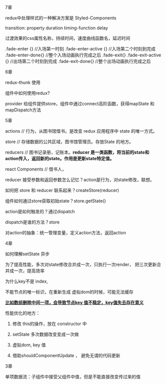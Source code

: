 7章

redux中处理样式的一种解决方案是 Styled-Components

transition: property duration timing-function delay 

过渡效果的css属性名称，持续时间，速度曲线函数名，延迟时间

.fade-enter {} //入场第一时刻
.fade-enter-active {} //入场第二个时刻到完成
.fade-enter-done{} //整个入场动画执行完成之后
.fade-exit{}
.fade-exit-active {} //出场第二个时刻到完成
.fade-exit-done{} //整个出场动画执行完成之后





6章

redux-thunk 使用

组件中如何使用redux?

provider 给组件提供store，组件中通过connect高阶函数，获得mapState 和 mapDispatch方法





5章

actions   // 行为，从图书馆借书。是改变 redux 应用程序中 state 的唯一方式。

store  // 存储数据的公共区域，图书馆管理员。存放State 的地方。

reducers   // 图书记录册，记账本。**reducer 是一类函数，将当前的state和action传入，返回新的state。作用是更新state特定值。**

react Components // 借书人，



reducer 接受参数和返回参数怎么记忆？action是行为，对state修改，联想。

如何把 store 和 reducer 联系起来？createStore(reducer)

组件如何通过store获取初始state？store.getState()

action是如何触发的？通过dispatch

dispatch是谁的方法？store

对action的抽象：统一管理变量，定义action方法，返回action





4章

如何理解setState 异步

为了提高性能，多次对state修改合并成一次，只执行一次render， 把三次更新合并成一次，提高效率

为什么key不是 index,

不能节点的唯一标识，在重新生成 虚拟dom的时候，可能无法缓存

**<u>比如数组删除中间一项，会导致节点key 值不稳定，key值失去存在意义</u>**

性能优化的地方：

1. 修改 this的操作，放在 constructor 中

2. setState 多次数据改变变成一次做

3. 虚拟dom, key 值

4. 借助shouldComponentUpdate ， 避免无谓的代码更新

   



3章

单项数据流：子组件中接受父组件中值，但是不能直接改变传过来的值

